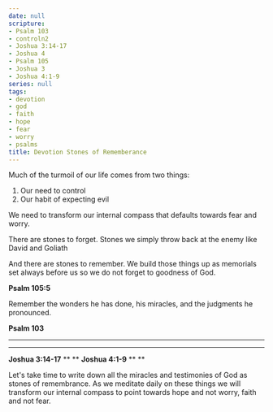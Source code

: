 ```yaml
---
date: null
scripture:
- Psalm 103
- controln2
- Joshua 3:14-17
- Joshua 4
- Psalm 105
- Joshua 3
- Joshua 4:1-9
series: null
tags:
- devotion
- god
- faith
- hope
- fear
- worry
- psalms
title: Devotion Stones of Rememberance
---
```



Much of the turmoil of our life comes from two things:
1. Our need to control
2. Our habit of expecting evil

We need to transform our internal compass that defaults towards fear and worry.

There are stones to forget. Stones we simply throw back at the enemy like David and Goliath

And there are stones to remember. We build those things up as memorials set always before us so we do not forget to goodness of God.

**Psalm 105:5**

Remember the wonders he has done, his miracles, and the judgments he pronounced.

**Psalm 103**
***
***
**Joshua 3:14-17**
**
**
**Joshua 4:1-9**
**
**

Let's take time to write down all the miracles and testimonies of God as stones of remembrance. As we meditate daily on these things we will transform our internal compass to point towards hope and not worry, faith and not fear.